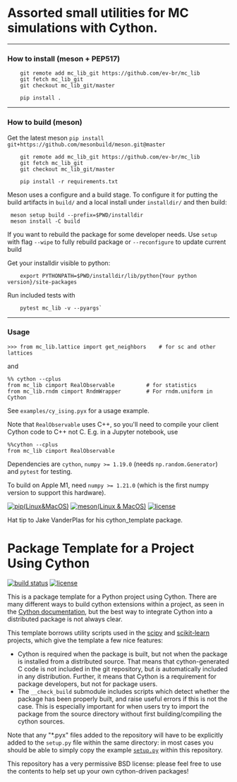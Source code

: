 # Assorted small utilities for MC simulations with Cython.

----------

### How to install (meson + PEP517)

```
    git remote add mc_lib_git https://github.com/ev-br/mc_lib
    git fetch mc_lib_git
    git checkout mc_lib_git/master
```
```
    pip install .
```

----------
### How to build (meson)
Get the latest meson
```pip install git+https://github.com/mesonbuild/meson.git@master```
```
    git remote add mc_lib_git https://github.com/ev-br/mc_lib
    git fetch mc_lib_git
    git checkout mc_lib_git/master
```
```
    pip install -r requirements.txt
```
   
Meson uses a configure and a build stage.
   To configure it for putting the build artifacts in `build/` 
   and a local install under `installdir/` and then build:
   ```
    meson setup build --prefix=$PWD/installdir
    meson install -C build
   ``` 
   If you want to rebuild the package for some developer needs.
   Use `setup` with flag `--wipe` to fully rebuild package or
   `--reconfigure` to update current build
   
Get your installdir visible to python:   
```
    export PYTHONPATH=$PWD/installdir/lib/python{Your python version}/site-packages
```
Run included tests with
```
    pytest mc_lib -v --pyargs`
```
----
  
### Usage 

```
>>> from mc_lib.lattice import get_neighbors    # for sc and other lattices
```

and

```
%% cython --cplus
from mc_lib cimport RealObservable          # for statistics
from mc_lib.rndm cimport RndmWrapper        # For rndm.uniform in Cython
```

See `examples/cy_ising.pyx` for a usage example.


Note that `RealObservable` uses C++, so you'll need to compile your
client Cython code to C++ not C. E.g. in a Jupyter notebook, use
```
%%cython --cplus
from mc_lib cimport RealObservable
```

Dependencies are `cython`, `numpy >= 1.19.0` (needs `np.random.Generator`)
and `pytest` for testing.

To build on Apple M1, need `numpy >= 1.21.0` (which is the first numpy version
to support this hardware).

[![pip(Linux&MacOS)](https://github.com/ev-br/mc_lib/actions/workflows/pip_ubuntu_macos.yml/badge.svg)](https://github.com/ev-br/mc_lib/actions/workflows/pip_ubuntu_macos.yml/)
[![meson(Linux & MacOS)](https://github.com/ev-br/mc_lib/actions/workflows/dev_ubuntu_macos.yml/badge.svg)](https://github.com/ev-br/mc_lib/actions/workflows/dev_ubuntu_macos.yml/)
[![license](http://img.shields.io/badge/license-BSD-blue.svg?style=flat)](https://github.com/ev-br/mc_lib/blob/master/LICENSE)

Hat tip to Jake VanderPlas for his cython_template package. 


# Package Template for a Project Using Cython

[![build status](http://img.shields.io/travis/jakevdp/cython_template/master.svg?style=flat)](https://travis-ci.org/jakevdp/cython_template)
[![license](http://img.shields.io/badge/license-BSD-blue.svg?style=flat)](https://github.com/jakevdp/cython_template/blob/master/LICENSE)

This is a package template for a Python project using Cython. There are many
different ways to build cython extensions within a project, as seen in the
[Cython documentation](http://docs.cython.org/src/quickstart/build.html), but
the best way to integrate Cython into a distributed package is not always clear.

This template borrows utility scripts used in the [scipy](http://scipy.org)
and [scikit-learn](http://scikit-learn.org) projects, which give the template
a few nice features:

- Cython is required when the package is built, but not when the package is
  installed from a distributed source. That means that cython-generated C
  code is not included in the git repository, but *is* automatically included
  in any distribution. Further, it means that Cython is a requirement for
  package developers, but not for package users.
- The ``__check_build`` submodule includes scripts which detect whether the
  package has been properly built, and raise useful errors if this is not the
  case. This is especially important for when users try to import the package
  from the source directory without first building/compiling the cython
  sources.

Note that any "*.pyx" files added to the repository will have to be explicitly
added to the ``setup.py`` file within the same directory: in most cases you
should be able to simply copy the example [``setup.py``](https://github.com/jakevdp/cython_template/blob/master/cython_template/setup.py) within this repository.

This repository has a very permissive BSD license: please feel free to
use the contents to help set up your own cython-driven packages!
